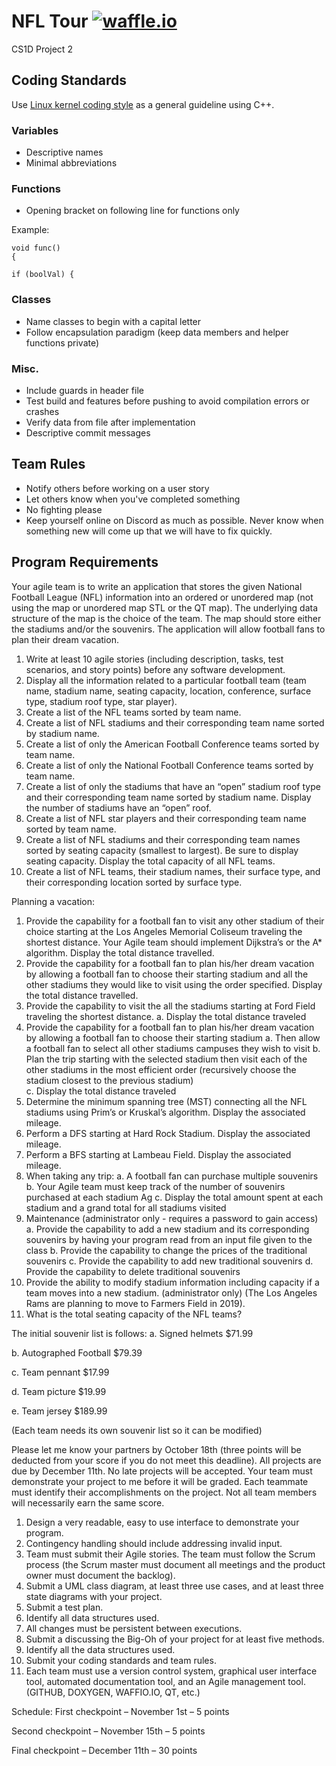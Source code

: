# NFL Tour [![waffle.io](https://img.shields.io/badge/waffle-io-78BDF2.svg)](https://waffle.io/Jesus0342/CS1D-Project-2)
CS1D Project 2

## Coding Standards
Use [Linux kernel coding style](https://www.kernel.org/doc/html/latest/process/coding-style.html) as a general guideline using C++.

### Variables
* Descriptive names
* Minimal abbreviations

### Functions
* Opening bracket on following line for functions only

Example:
```
void func()
{
```

```
if (boolVal) {
```

### Classes
* Name classes to begin with a capital letter
* Follow encapsulation paradigm (keep data members and helper functions private)

### Misc.
* Include guards in header file
* Test build and features before pushing to avoid compilation errors or crashes
* Verify data from file after implementation
* Descriptive commit messages

## Team Rules
* Notify others before working on a user story
* Let others know when you've completed something
* No fighting please
* Keep yourself online on Discord as much as possible. Never know when something new will come up that we will have to fix quickly.

## Program Requirements

Your agile team is to write an application that stores the given National Football League (NFL) information into an ordered or unordered map (not using the map or unordered map STL or the QT map). The underlying data structure of the map is the choice of the team. The map should store either the stadiums and/or the souvenirs. The application will allow football fans to plan their dream vacation.   


1.	Write at least 10 agile stories (including description, tasks, test scenarios, and story points) before any software development.
2.	Display all the information related to a particular football team (team name, stadium name, seating capacity, location, conference, surface type, stadium roof type, star player). 
3.	Create a list of the NFL teams sorted by team name.
4.	Create a list of NFL stadiums and their corresponding team name sorted by stadium name.
5.	Create a list of only the American Football Conference teams sorted by team name.
6.	Create a list of only the National Football Conference teams sorted by team name.
7.	Create a list of only the stadiums that have an “open” stadium roof type and their corresponding team name sorted by stadium name. Display the number of stadiums have an “open” roof.
8.	Create a list of NFL star players and their corresponding team name sorted by team name.
9.	Create a list of NFL stadiums and their corresponding team names sorted by seating capacity (smallest to largest).  Be sure to display seating capacity.  Display the total capacity of all NFL teams.
10.	Create a list of NFL teams, their stadium names, their surface type, and their corresponding location sorted by surface type.

Planning a vacation:

1.	Provide the capability for a football fan to visit any other stadium of their choice starting at the Los Angeles Memorial Coliseum traveling the shortest distance.  Your Agile team should implement Dijkstra’s or the A* algorithm. Display the total distance travelled.
2.	Provide the capability for a football fan to plan his/her dream vacation by allowing a football fan to choose their starting stadium and all the other stadiums they would like to visit using the order specified.  Display the total distance travelled.
3.	Provide the capability to visit the all the stadiums starting at Ford Field traveling the shortest distance.
a.	Display the total distance traveled
4.	Provide the capability for a football fan to plan his/her dream vacation by allowing a football fan to choose their starting stadium
a.	Then allow a football fan to select all other stadiums campuses they wish to visit
b.	Plan the trip starting with the selected stadium then visit each of the other stadiums in the most efficient order (recursively choose the stadium closest to the previous stadium)    
c.	Display the total distance traveled
5.	Determine the minimum spanning tree (MST) connecting all the NFL stadiums using Prim’s or Kruskal’s algorithm. Display the associated mileage.
6.	Perform a DFS starting at Hard Rock Stadium.   Display the associated mileage.
7.	Perform a BFS starting at Lambeau Field.   Display the associated mileage.
8.	When taking any trip:
a.	A football fan can purchase multiple souvenirs  
b.	Your Agile team must keep track of the number of souvenirs purchased at each stadium Ag
c.	Display the total amount spent at each stadium and a grand total for all stadiums visited
9.	Maintenance (administrator only - requires a password to gain access)
a.	Provide the capability to add a new stadium and its corresponding souvenirs by having your program read from an input file given to the class
b.	Provide the capability to change the prices of the traditional souvenirs
c.	Provide the capability to add new traditional souvenirs
d.	Provide the capability to delete traditional souvenirs
10.	Provide the ability to modify stadium information including capacity if a team moves into a new stadium. (administrator only) (The Los Angeles Rams are planning to move to Farmers Field in 2019).
11.	What is the total seating capacity of the NFL teams?

The initial souvenir list is follows:
a.	Signed helmets		 	  $71.99

b.	Autographed Football		  $79.39

c.	Team pennant			  $17.99

d.	Team picture 			  $19.99

e.	Team jersey			$189.99

(Each team needs its own souvenir list so it can be modified)

Please let me know your partners by October 18th (three points will be deducted from your score if you do not meet this deadline). All projects are due by December 11th.   No late projects will be accepted.  Your team must demonstrate your project to me before it will be graded.   Each teammate must identify their accomplishments on the project. Not all team members will necessarily earn the same score. 
1.	Design a very readable, easy to use interface to demonstrate your program.  
2.	Contingency handling should include addressing invalid input. 
3.	Team must submit their Agile stories.  The team must follow the Scrum process (the Scrum master must document all meetings and the product owner must document the backlog).
4.	Submit a UML class diagram, at least three use cases, and at least three state diagrams with your project.
5.	Submit a test plan.
6.	Identify all data structures used.
7.	All changes must be persistent between executions. 
8.	Submit a discussing the Big-Oh of your project for at least five methods. 
9.	Identify all the data structures used. 
10.	Submit your coding standards and team rules.
11.	Each team must use a version control system, graphical user interface tool, automated documentation tool, and an Agile management tool. (GITHUB, DOXYGEN, WAFFIO.IO, QT, etc.)


Schedule:
First checkpoint – November 1st – 5 points

Second checkpoint – November 15th – 5 points

Final checkpoint – December 11th – 30 points
